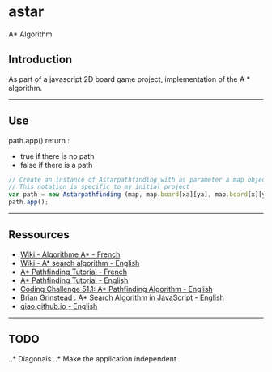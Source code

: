 # astar
A* Algorithm
## Introduction
As part of a javascript 2D board game project, implementation of the A * algorithm.
___
## Use
path.app() return :
* true if there is no path
* false if there is a path

```Javascript
// Create an instance of Astarpathfinding with as parameter a map object and a start box and an arrival box
// This notation is specific to my initial project
var path = new Astarpathfinding (map, map.board[xa][ya], map.board[x][y]);                            
path.app();
```
___
## Ressources
* [Wiki - Algorithme A* - French](https://fr.wikipedia.org/wiki/Algorithme_A*)
* [Wiki - A* search algorithm - English](https://en.wikipedia.org/wiki/A*_search_algorithm)
* [A* Pathfinding Tutorial - French](https://www.youtube.com/watch?v=0MoYR35yrBw)
* [A* Pathfinding Tutorial - English](https://www.youtube.com/watch?v=KNXfSOx4eEE)
* [Coding Challenge 51.1: A* Pathfinding Algorithm - English](https://www.youtube.com/watch?v=aKYlikFAV4k)
* [Brian Grinstead : A* Search Algorithm in JavaScript - English](https://briangrinstead.com/blog/astar-search-algorithm-in-javascript/)
* [qiao.github.io - English](https://qiao.github.io/PathFinding.js/visual/)
___
## TODO
..* Diagonals
..* Make the application independent